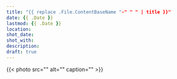 ```yaml
---
title: "{{ replace .File.ContentBaseName "-" " " | title }}"
date: {{ .Date }}
lastmod: {{ .Date }}
location:
shot_date:
shot_with:
description:
draft: true
---
```


{{< photo src="" alt="" caption="" >}}

